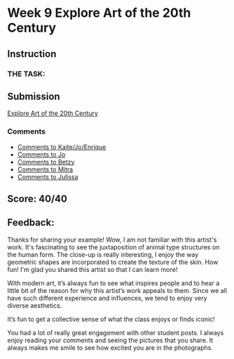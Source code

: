 # Week 9 Explore Art of the 20th Century
## Instruction

### THE TASK:
## Submission

[Explore Art of the 20th Century](Week9%20Explore%20Art%20of%20the%2020th%20Century.pdf)

### Comments
* [Comments to Kaite/Jo/Enrique](Week9%20Comments1.pdf)
* [Comments to Jo](Week9%20Comments2.pdf)
* [Comments to Betzy](Week9%20Comments3.pdf)
* [Comments to Mitra](Week9%20Comments4.pdf)
* [Comments to Julissa](Week9%20Comments5.pdf)


## Score: 40/40
## Feedback:
Thanks for sharing your example! Wow, I am not familiar with this artist's work. It's fascinating to see the juxtaposition of animal type structures on the human form. The close-up is really interesting, I enjoy the way geometric shapes are incorporated to create the texture of the skin. How fun! I'm glad you shared this artist so that I can learn more!

With modern art, it’s always fun to see what inspires people and to hear a little bit of the reason for why this artist’s work appeals to them. Since we all have such different experience and influences, we tend to enjoy very diverse aesthetics. 

It’s fun to get a collective sense of what the class enjoys or finds iconic!

You had a lot of really great engagement with other student posts. I always enjoy reading your comments and seeing the pictures that you share. It always makes me smile to see how excited you are in the photographs.
